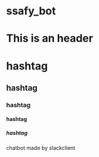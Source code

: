 # ssafy_bot

This is an header
=================

# hashtag
## hashtag
### hashtag
#### hashtag
##### hashtag

chatbot made by slackclient
